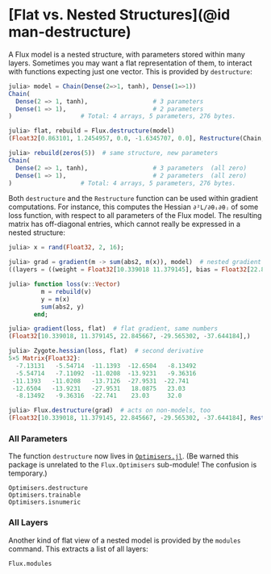 # [Flat vs. Nested Structures](@id man-destructure)


A Flux model is a nested structure, with parameters stored within many layers. Sometimes you may want a flat representation of them, to interact with functions expecting just one vector. This is provided by `destructure`:

```julia
julia> model = Chain(Dense(2=>1, tanh), Dense(1=>1))
Chain(
  Dense(2 => 1, tanh),                  # 3 parameters
  Dense(1 => 1),                        # 2 parameters
)                   # Total: 4 arrays, 5 parameters, 276 bytes.

julia> flat, rebuild = Flux.destructure(model)
(Float32[0.863101, 1.2454957, 0.0, -1.6345707, 0.0], Restructure(Chain, ..., 5))

julia> rebuild(zeros(5))  # same structure, new parameters
Chain(
  Dense(2 => 1, tanh),                  # 3 parameters  (all zero)
  Dense(1 => 1),                        # 2 parameters  (all zero)
)                   # Total: 4 arrays, 5 parameters, 276 bytes.
```

Both `destructure` and the `Restructure` function can be used within gradient computations. For instance, this computes the Hessian `∂²L/∂θᵢ∂θⱼ` of some loss function, with respect to all parameters of the Flux model. The resulting matrix has off-diagonal entries, which cannot really be expressed in a nested structure:

```julia
julia> x = rand(Float32, 2, 16);

julia> grad = gradient(m -> sum(abs2, m(x)), model)  # nested gradient
((layers = ((weight = Float32[10.339018 11.379145], bias = Float32[22.845667], σ = nothing), (weight = Float32[-29.565302;;], bias = Float32[-37.644184], σ = nothing)),),)

julia> function loss(v::Vector)
         m = rebuild(v)
         y = m(x)
         sum(abs2, y)
       end;

julia> gradient(loss, flat)  # flat gradient, same numbers
(Float32[10.339018, 11.379145, 22.845667, -29.565302, -37.644184],)

julia> Zygote.hessian(loss, flat)  # second derivative
5×5 Matrix{Float32}:
  -7.13131   -5.54714  -11.1393  -12.6504   -8.13492
  -5.54714   -7.11092  -11.0208  -13.9231   -9.36316
 -11.1393   -11.0208   -13.7126  -27.9531  -22.741
 -12.6504   -13.9231   -27.9531   18.0875   23.03
  -8.13492   -9.36316  -22.741    23.03     32.0

julia> Flux.destructure(grad)  # acts on non-models, too
(Float32[10.339018, 11.379145, 22.845667, -29.565302, -37.644184], Restructure(Tuple, ..., 5))
```

### All Parameters

The function `destructure` now lives in [`Optimisers.jl`](https://github.com/FluxML/Optimisers.jl).
(Be warned this package is unrelated to the `Flux.Optimisers` sub-module! The confusion is temporary.)

```@docs
Optimisers.destructure
Optimisers.trainable
Optimisers.isnumeric
```

### All Layers

Another kind of flat view of a nested model is provided by the `modules` command. This extracts a list of all layers:

```@docs
Flux.modules
```